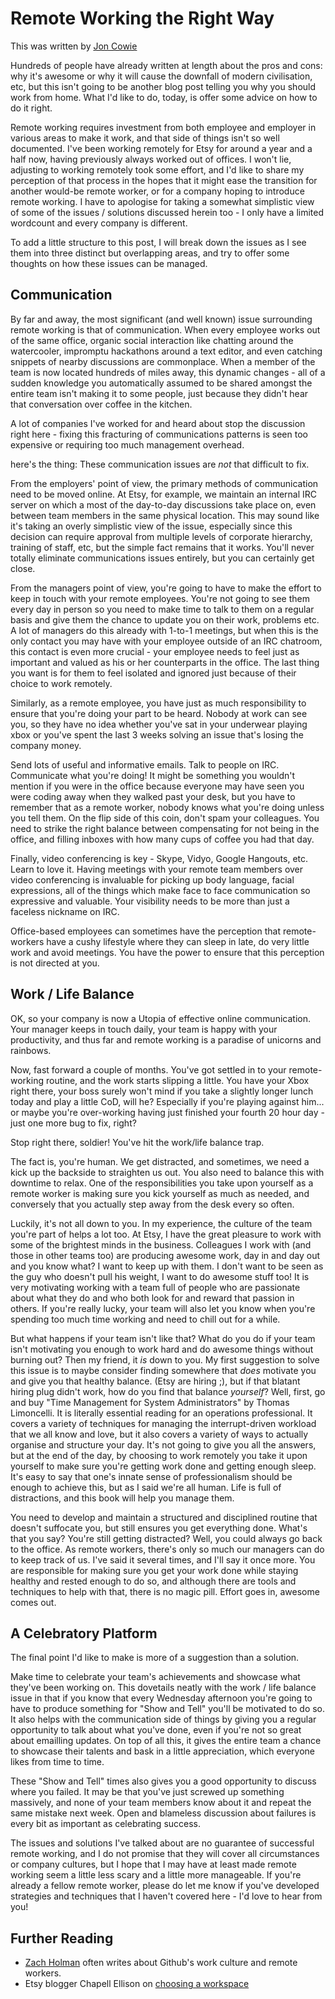 # Remote Working the Right Way

This was written by [Jon Cowie](https://twitter.com/jonlives)

Hundreds of people have already written at length about the pros and
cons: why it's awesome or why it will cause the downfall of modern
civilisation, etc, but this isn't going to be another blog post telling you why
you should work from home. What I'd like to do, today, is offer some advice on how to do it right. 

Remote working requires investment from both employee and employer in various
areas to make it work, and that side of things isn't so well documented. I've
been working remotely for Etsy for around a year and a half now, having
previously always worked out of offices. I won't lie, adjusting to working
remotely took some effort, and I'd like to share my perception of that process
in the hopes that it might ease the transition for another would-be remote
worker, or for a company hoping to introduce remote working. I have to
apologise for taking a somewhat simplistic view of some of the issues /
solutions discussed herein too - I only have a limited wordcount and every
company is different.

To add a little structure to this post, I will break down the issues as I see
them into three distinct but overlapping areas, and try to offer some
thoughts on how these issues can be managed.

## Communication

By far and away, the most significant (and well known) issue surrounding remote
working is that of communication. When every employee works out of the same
office, organic social interaction like chatting around the watercooler,
impromptu hackathons around a text editor, and even catching snippets of
nearby discussions are commonplace. When a member of the team is now located
hundreds of miles away, this dynamic changes - all of a sudden knowledge you
automatically assumed to be shared amongst the entire team isn't making it to
some people, just because they didn't hear that conversation over coffee in the
kitchen.

A lot of companies I've worked for and heard about stop the discussion right
here - fixing this fracturing of communications patterns is seen too expensive
or requiring too much management overhead. 

here's the thing: These communication issues are *not* that difficult to fix. 

From the employers' point of view, the primary methods of communication need to
be moved online. At Etsy, for example, we maintain an internal IRC server on which
a most of the day-to-day discussions take place on, even between team members in
the same physical location. This may sound like it's taking an overly
simplistic view of the issue, especially since this decision can require
approval from multiple levels of corporate hierarchy, training of staff, etc,
but the simple fact remains that it works. You'll never totally eliminate
communications issues entirely, but you can certainly get close.

From the managers point of view, you're going to have to make the effort to
keep in touch with your remote employees. You're not going to see them every
day in person so you need to make time to talk to them on a regular basis and
give them the chance to update you on their work, problems etc. A lot of
managers do this already with 1-to-1 meetings, but when this is the only
contact you may have with your employee outside of an IRC chatroom, this
contact is even more crucial - your employee needs to feel just as important
and valued as his or her counterparts in the office. The last thing you want is
for them to feel isolated and ignored just because of their choice to work
remotely.

Similarly, as a remote employee, you have just as much responsibility to ensure that you're doing your part to be heard. Nobody at work can see you, so they have no idea whether you've sat in your underwear playing xbox or you've spent the last 3 weeks solving an issue that's losing the company money. 

Send lots of useful and informative emails. Talk to people on IRC. Communicate
what you're doing! It might be something you wouldn't mention if you were in
the office because everyone may have seen you were coding away when they walked
past your desk, but you have to remember that as a remote worker, nobody knows
what you're doing unless you tell them. On the flip side of this coin, don't
spam your colleagues. You need to strike the right balance between compensating
for not being in the office, and filling inboxes with how many cups of coffee
you had that day.

Finally, video conferencing is key - Skype, Vidyo, Google Hangouts, etc. Learn
to love it. Having meetings with your remote team members over video
conferencing is invaluable for picking up body language, facial expressions,
all of the things which make face to face communication so expressive and
valuable. Your visibility needs to be more than just a faceless nickname on
IRC.

Office-based employees can sometimes have the perception that remote-workers
have a cushy lifestyle where they can sleep in late, do very little work and
avoid meetings. You have the power to ensure that this perception is not
directed at you.

## Work / Life Balance

OK, so your company is now a Utopia of effective online communication. Your
manager keeps in touch daily, your team is happy with your productivity, and
thus far and remote working is a paradise of unicorns and rainbows. 

Now, fast forward a couple of months. You've got settled in to your
remote-working routine, and the work starts slipping a little. You have your
Xbox right there, your boss surely won't mind if you take a slightly longer
lunch today and play a little CoD, will he? Especially if you're playing
against him... or maybe you're over-working having just finished your fourth 20
hour day - just one more bug to fix, right?

Stop right there, soldier! You've hit the work/life balance trap. 

The fact is, you're human. We get distracted, and sometimes, we need a kick up
the backside to straighten us out. You also need to balance this with downtime
to relax. One of the responsibilities you take upon yourself as a remote worker
is making sure you kick yourself as much as needed, and conversely that you
actually step away from the desk every so often. 

Luckily, it's not all down to you. In my experience, the culture of the team
you're part of helps a lot too. At Etsy, I have the great pleasure to work with
some of the brightest minds in the business. Colleagues I work with (and those
in other teams too) are producing awesome work, day in and day out and you know
what? I want to keep up with them. I don't want to be seen as the guy who
doesn't pull his weight, I want to do awesome stuff too! It is very motivating
working with a team full of people who are passionate about what they do and
who both look for and reward that passion in others. If you're really lucky,
your team will also let you know when you're spending too much time working and
need to chill out for a while.

But what happens if your team isn't like that? What do you do if your team
isn't motivating you enough to work hard and do awesome things without burning
out? Then my friend, it *is* down to you. My first suggestion to solve this
issue is to maybe consider finding somewhere that *does* motivate you and give
you that healthy balance. (Etsy are hiring ;), but if that blatant hiring plug
didn't work, how do you find that balance *yourself*? Well, first, go and buy
"Time Management for System Administrators" by Thomas Limoncelli. It is
literally essential reading for an operations professional. It covers a variety
of techniques for managing the interrupt-driven workload that we all know and
love, but it also covers a variety of ways to actually organise and structure
your day. It's not going to give you all the answers, but at the end of the day,
by choosing to work remotely you take it upon yourself to make sure you're
getting work done and getting enough sleep.  It's easy to say that one's innate
sense of professionalism should be enough to achieve this, but as I said we're
all human. Life is full of distractions, and this book will help you manage
them. 

You need to develop and maintain a structured and disciplined routine that
doesn't suffocate you, but still ensures you get everything done. What's that
you say? You're still getting distracted? Well, you could always go back to the
office. As remote workers, there's only so much our managers can do to keep
track of us. I've said it several times, and I'll say it once more. You are
responsible for making sure you get your work done while staying healthy and rested
enough to do so, and although there are tools and techniques to help with that,
there is no magic pill. Effort goes in, awesome comes out.

## A Celebratory Platform

The final point I'd like to make is more of a suggestion than a solution.

Make time to celebrate your team's achievements and showcase what they've been
working on. This dovetails neatly with the work / life balance issue in that if
you know that every Wednesday afternoon you're going to have to produce something
for "Show and Tell" you'll be motivated to do so. It also helps with the
communication side of things by giving you a regular opportunity to
talk about what you've done, even if you're not so great about emailling
updates. On top of all this, it gives the entire team a chance to showcase
their talents and bask in a little appreciation, which everyone likes from time
to time. 

These "Show and Tell" times also gives you a good opportunity to discuss where
you failed. It may be that you've just screwed up something massively, and none
of your team members know about it and repeat the same mistake next week. Open
and blameless discussion about failures is every bit as important as
celebrating success.

The issues and solutions I've talked about are no guarantee of successful
remote working, and I do not promise that they will cover all circumstances or
company cultures, but I hope that I may have at least made remote working seem
a little less scary and a little more manageable. If you're already a fellow
remote worker, please do let me know if you've developed strategies and
techniques that I haven't covered here - I'd love to hear from you!

## Further Reading

* [Zach Holman](http://zachholman.com/) often writes about Github's work
  culture and remote workers.
* Etsy blogger Chapell Ellison on [choosing a workspace](http://www.etsy.com/blog/en/2012/a-workspace-to-match-your-personality/)
